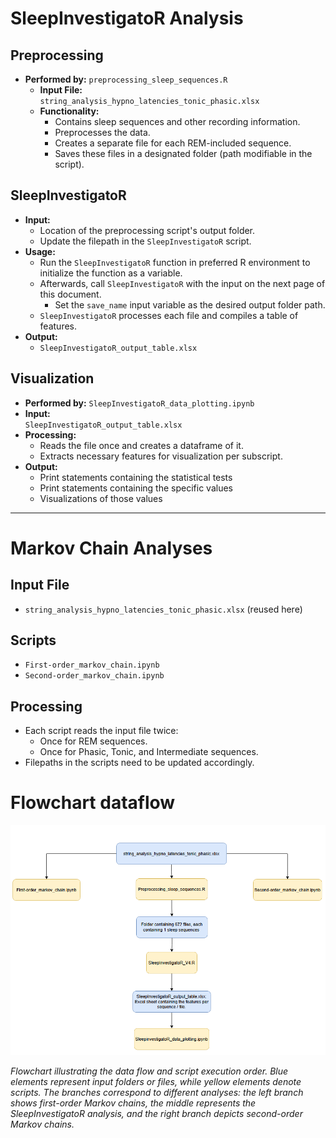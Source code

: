 # SleepInvestigatoR Analysis

## Preprocessing
- **Performed by:** `preprocessing_sleep_sequences.R`
  - **Input File:**  
    `string_analysis_hypno_latencies_tonic_phasic.xlsx`
  - **Functionality:**
    - Contains sleep sequences and other recording information.
    - Preprocesses the data.
    - Creates a separate file for each REM-included sequence.
    - Saves these files in a designated folder (path modifiable in the script).

## SleepInvestigatoR
- **Input:**
  - Location of the preprocessing script's output folder.
  - Update the filepath in the `SleepInvestigatoR` script.
- **Usage:**
  - Run the `SleepInvestigatoR` function in preferred R environment to initialize the function as a variable.
  - Afterwards, call `SleepInvestigatoR` with the input on the next page of this document.
    - Set the `save_name` input variable as the desired output folder path.
  - `SleepInvestigatoR` processes each file and compiles a table of features.
- **Output:**
  - `SleepInvestigatoR_output_table.xlsx`

## Visualization
- **Performed by:** `SleepInvestigatoR_data_plotting.ipynb`
- **Input:**  
  `SleepInvestigatoR_output_table.xlsx`
- **Processing:**
  - Reads the file once and creates a dataframe of it.
  - Extracts necessary features for visualization per subscript.
- **Output:**
  - Print statements containing the statistical tests
  - Print statements containing the specific values
  - Visualizations of those values

---

# Markov Chain Analyses

## Input File
- `string_analysis_hypno_latencies_tonic_phasic.xlsx` (reused here)

## Scripts
- `First-order_markov_chain.ipynb`
- `Second-order_markov_chain.ipynb`

## Processing
- Each script reads the input file twice:
  - Once for REM sequences.
  - Once for Phasic, Tonic, and Intermediate sequences.
- Filepaths in the scripts need to be updated accordingly.

# Flowchart dataflow
![SleepInvestigatoR Pipeline](code_guide_flowchart.png)

*Flowchart illustrating the data flow and script execution order. Blue elements represent input folders or files, while yellow elements denote scripts. The branches correspond to different analyses: the left branch shows first-order Markov chains, the middle represents the SleepInvestigatoR analysis, and the right branch depicts second-order Markov chains.*
